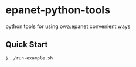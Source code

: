 # epanet-python-tools
python tools for using owa:epanet convenient ways

## Quick Start

```
$ ./run-example.sh
```

